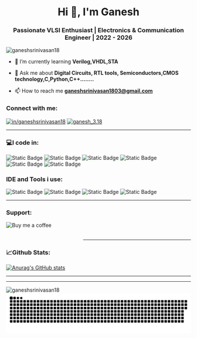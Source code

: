 <h1 align="center">Hi 👋, I'm Ganesh</h1>
<h3 align="center">Passionate VLSI Enthusiast | Electronics & Communication Engineer | 2022 - 2026</h3>

<p align="left"> <img src="https://komarev.com/ghpvc/?username=ganeshsrinivasan18&label=Profile%20views&color=0e75b6&style=flat" alt="ganeshsrinivasan18" /> </p>

- 🌱 I’m currently learning **Verilog,VHDL,STA**

- 💬 Ask me about **Digital Circuits, RTL tools, Semiconductors,CMOS technology,C,Python,C++........**

- 📫 How to reach me **ganeshsrinivasan1803@gmail.com**





<h3 align="left">Connect with me:</h3>
<p align="left">
<a href="https://linkedin.com/in/in/ganeshsrinivasan18" target="blank"><img align="center" src="https://raw.githubusercontent.com/rahuldkjain/github-profile-readme-generator/master/src/images/icons/Social/linked-in-alt.svg" alt="in/ganeshsrinivasan18" height="30" width="40" /></a>
<a href="https://instagram.com/ganesh_3.18" target="blank"><img align="center" src="https://raw.githubusercontent.com/rahuldkjain/github-profile-readme-generator/master/src/images/icons/Social/instagram.svg" alt="ganesh_3.18" height="30" width="40" /></a>
</p>

***

<h3 align="left">💻I code in:</h3>

![Static Badge](https://img.shields.io/badge/C-red?style=plastic&logoColor=dark%20blue&logoSize=auto) ![Static Badge](https://img.shields.io/badge/C%2B%2B-green?style=plastic&logoColor=dark%20blue&logoSize=auto) ![Static Badge](https://img.shields.io/badge/java-brown?style=plastic&logoColor=dark%20blue&logoSize=auto) ![Static Badge](https://img.shields.io/badge/python-yellow?style=plastic&logoColor=dark%20blue&logoSize=auto) ![Static Badge](https://img.shields.io/badge/Verilog-blue?style=plastic&logoColor=dark%20blue&logoSize=auto) ![Static Badge](https://img.shields.io/badge/Microcontroller%20-%20cyan?style=plastic&logoColor=dark%20blue&logoSize=auto)


<h3 align="left">IDE and Tools i use:</h3>

![Static Badge](https://img.shields.io/badge/Vivado-black?style=plastic&logoColor=dark%20blue&logoSize=auto) ![Static Badge](https://img.shields.io/badge/Matlab-red?style=plastic&logoColor=dark%20blue&logoSize=auto) ![Static Badge](https://img.shields.io/badge/ModelSim-pink?style=plastic&logoColor=dark%20blue&logoSize=auto)
![Static Badge](https://img.shields.io/badge/Arduino%20-%20skyblue?style=plastic&logoColor=dark%20blue&logoSize=auto)










***

<h3 align="left">Support:</h3>
<p><a href="https://www.buymeacoffee.com/Buy me a coffee"> <img align="left" src="https://cdn.buymeacoffee.com/buttons/v2/default-yellow.png" height="50" width="210" alt="Buy me a coffee" /></a></p><br><br


***
***


<h3 align="left">📈Github Stats:</h3>

[![Anurag's GitHub stats](https://github-readme-stats.vercel.app/api?username=ganeshsrinivasan18&show_icons=true)](https://github.com/ganeshsrinivasan18&show_icons=true/github-readme-stats)


<picture>

  ***
  ***
  <p><img align="left" src="https://github-readme-stats.vercel.app/api/top-langs?username=ganeshsrinivasan18&show_icons=true&locale=en&layout=compact" alt="ganeshsrinivasan18" /></p>
  <source media="(prefers-color-scheme: dark)" srcset="https://raw.githubusercontent.com/ganeshsrinivasan18/ganeshsrinivasan18/output/github-snake-dark.svg" />
  <source media="(prefers-color-scheme: light)" srcset="https://raw.githubusercontent.com/ganeshsrinivasan18/ganeshsrinivasan18/output/github-snake.svg" />
  <img alt="github-snake" src="https://raw.githubusercontent.com/ganeshsrinivasan18/ganeshsrinivasan18/output/github-snake.svg" />
</picture>




